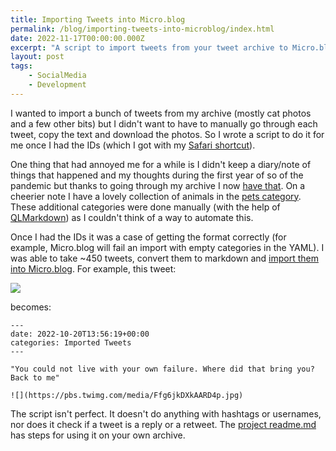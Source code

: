 ```yaml
---
title: Importing Tweets into Micro.blog
permalink: /blog/importing-tweets-into-microblog/index.html
date: 2022-11-17T00:00:00.000Z
excerpt: "A script to import tweets from your tweet archive to Micro.blog"
layout: post
tags:
    - SocialMedia
    - Development
---
```


I wanted to import a bunch of tweets from my archive (mostly cat photos and a few other bits) but I didn't want to have to manually go through each tweet, copy the text and download the photos. So I wrote a script to do it for me once I had the IDs (which I got with my [Safari shortcut](https://rknight.me/get-safari-tabs-shortcut/)).

One thing that had annoyed me for a while is I didn't keep a diary/note of things that happened and my thoughts during the first year of so of the pandemic but thanks to going through my archive I now [have that](https://toot.rknight.me/categories/covid/). On a cheerier note I have a lovely collection of animals in the [pets category](https://toot.rknight.me/categories/pets/). These additional categories were done manually (with the help of [QLMarkdown](https://github.com/sbarex/QLMarkdown)) as I couldn't think of a way to automate this.

Once I had the IDs it was a case of getting the format correctly (for example, Micro.blog will fail an import with empty categories in the YAML). I was able to take ~450 tweets, convert them to markdown and [import them into Micro.blog](https://toot.rknight.me/categories/imported-tweets/). For example, this tweet:

![](https://cdn.rknight.me/site/boristweet.png)

becomes:

```
---
date: 2022-10-20T13:56:19+00:00
categories: Imported Tweets
---

"You could not live with your own failure. Where did that bring you? Back to me"

![](https://pbs.twimg.com/media/Ffg6jkDXkAARD4p.jpg)
```

The script isn't perfect. It doesn't do anything with hashtags or usernames, nor does it check if a tweet is a reply or a retweet. The [project readme.md](https://github.com/rknightuk/twitter-to-micro-blog) has steps for using it on your own archive.
